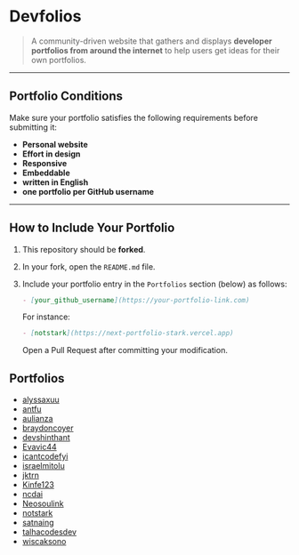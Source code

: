 # Devfolios

> A community-driven website that gathers and displays **developer portfolios from around the internet** to help users get ideas for their own portfolios.

---

## Portfolio Conditions

Make sure your portfolio satisfies the following requirements before submitting it:

- **Personal website**
- **Effort in design**
- **Responsive**
- **Embeddable**
- **written in English**
- **one portfolio per GitHub username**

---

## How to Include Your Portfolio

1.  This repository should be **forked**.
2.  In your fork, open the `README.md` file.
3.  Include your portfolio entry in the `Portfolios` section (below) as follows:

    ```markdown
    - [your_github_username](https://your-portfolio-link.com)
    ```

    For instance:

    ```markdown
    - [notstark](https://next-portfolio-stark.vercel.app)
    ```

    Open a Pull Request after committing your modification.

## Portfolios
- [alyssaxuu](https://www.alyssax.com)
- [antfu](https://antfu.me)
- [aulianza](https://aulianza.id)
- [braydoncoyer](https://www.braydoncoyer.dev)
- [devshinthant](https://devshinthant.vercel.app)
- [Evavic44](https://victoreke.com)
- [icantcodefyi](https://ani.ink)
- [israelmitolu](https://www.mitolu.dev)
- [jktrn](https://enscribe.dev)
- [Kinfe123](https://kinfish.farmui.com)
- [ncdai](https://chanhdai.com)
- [Neosoulink](https://nathan-mande.netlify.app)
- [notstark](https://next-portfolio-stark.vercel.app)
- [satnaing](https://satnaing.dev)
- [talhacodesdev](https://www.talhacodes.dev)
- [wiscaksono](https://wiscaksono.com)
